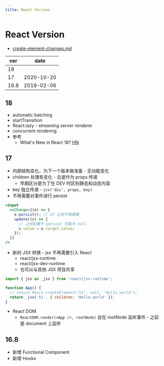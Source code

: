 ```yaml
---
title: React Version
---
```


# React Version

- [create-element-changes.md](https://github.com/reactjs/rfcs/blob/createlement-rfc/text/0000-create-element-changes.md)

| ver  | date       |
| ---- | ---------- |
| 18   |
| 17   | 2020-10-20 |
| 16.8 | 2019-02-06 |

## 18

- automatic batching
- startTransition
- React.lazy - streaming server renderer
- concurrent rendering
- 参考
  - What's New in React 18? [HN](https://news.ycombinator.com/item?id=28696748)

## 17

- 内部结构变化，为下一个版本做准备 - 无功能变化
- children 处理有变化 - 总是作为 props 传递
  - 早期区分是为了在 DEV 时区别静态和动态内容
- key 独立传递 - `jsx('div', props, key)`
- 不再需要对事件进行 persist

```jsx
<input
  onChange={(e) => {
    e.persist(); // 17 之后不再需要
    update((s) => {
      // 之前如果不 persist 可能为 null
      s.value = e.target.value;
    });
  }}
/>
```

- 新的 JSX 转换 - jsx 不再需要引入 React
  - react/jsx-runtime
  - react/jsx-dev-runtime
  - 也可以与其他 JSX 项目共享

```jsx
import { jsx as _jsx } from 'react/jsx-runtime';

function App() {
  // return React.createElement('h1', null, 'Hello world');
  return _jsx('h1', { children: 'Hello world' });
}
```

- React DOM
  - `ReactDOM.render(<App />, rootNode)` 会在 rootNode 监听事件 - 之前是 document 上监听

## 16.8

- 新增 Functional Component
- 新增 Hooks
